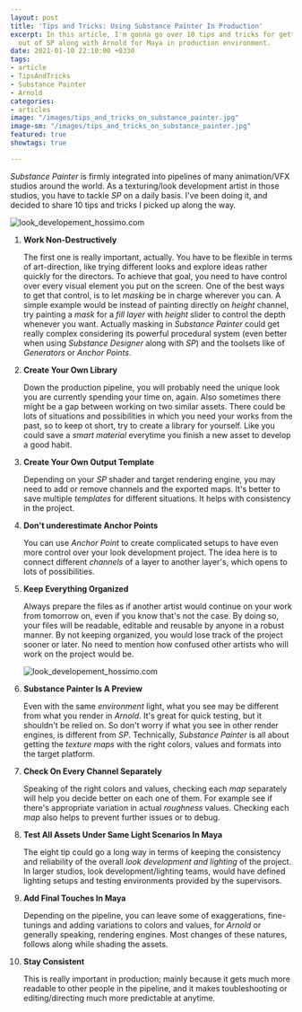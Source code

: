 ```yaml
---
layout: post
title: 'Tips and Tricks: Using Substance Painter In Production'
excerpt: In this article, I'm gonna go over 10 tips and tricks for getting the most
  out of SP along with Arnold for Maya in production environment.
date: 2021-01-10 22:10:00 +0330
tags:
- article
- TipsAndTricks
- Substance Painter
- Arnold
categories:
- articles
image: "/images/tips_and_tricks_on_substance_painter.jpg"
image-sm: "/images/tips_and_tricks_on_substance_painter.jpg"
featured: true
showtags: true

---
```

_Substance Painter_ is firmly integrated into pipelines of many animation/VFX studios around the world. As a texturing/look development artist in those studios, you have to tackle _SP_ on a daily basis. I've been doing it, and decided to share 10 tips and tricks I picked up along the way.

<img src="//images/look_development_01.jpg" alt="look_developement_hossimo.com" class="narrowResponsive">

 1. **Work Non-Destructively**

    The first one is really important, actually. You have to be flexible in terms of art-direction, like trying different looks and explore ideas rather quickly for the directors. To achieve that goal, you need to have control over every visual element you put on the screen. One of the best ways to get that control, is to let _masking_ be in charge wherever you can. A simple example would be instead of painting directly on _height_ channel, try painting a _mask_ for a _fill layer_ with _height_ slider to control the depth whenever you want. Actually masking in _Substance Painter_ could get really complex considering its powerful procedural system (even better when using _Substance Designer_ along with _SP_) and the toolsets like of _Generators_ or _Anchor Points_.
 2. **Create Your Own Library**

    Down the production pipeline, you will probably need the unique look you are currently spending your time on, again. Also sometimes there might be a gap between working on two similar assets. There could be lots of situations and possibilities in which you need your works from the past, so to keep ot short, try to create a library for yourself. Like you could save a _smart material_ everytime you finish a new asset to develop a good habit.
 3. **Create Your Own Output Template**

    Depending on your _SP_ shader and target rendering engine, you may need to add or remove channels and the exported maps. It's better to save multiple _templates_ for different situations. It helps with consistency in the project.
 4. **Don't underestimate Anchor Points**

    You can use _Anchor Point_ to create complicated setups to have even more control over your look development project. The idea here is to connect different _channels_ of a layer to another layer's, which opens to lots of possibilities.
 5. **Keep Everything Organized**

    Always prepare the files as if another artist would continue on your work from tomorrow on, even if you know that's not the case. By doing so, your files will be readable, editable and reusable by anyone in a robust manner. By not keeping organized, you would lose track of the project sooner or later. No need to mention how confused other artists who will work on the project would be.

    <img src="//images/look_development_01.jpg" alt="look_developement_hossimo.com" class="narrowResponsive">
 6. **Substance Painter Is A Preview**

    Even with the same _environment_ light, what you see may be different from what you render in _Arnold_. It's great for quick testing, but it shouldn't be relied on. So don't worry if what you see in other render engines, is different from _SP_. Technically, _Substance Painter_ is all about getting the _texture maps_ with the right colors, values and formats into the target platform.
 7. **Check On Every Channel Separately**

    Speaking of the right colors and values, checking each _map_ separately will help you decide better on each one of them. For example see if there's appropriate variation in actual _roughness_ values. Checking each _map_ also helps to prevent further issues or to debug.
 8. **Test All Assets Under Same Light Scenarios In Maya**

    The eight tip could go a long way in terms of keeping the consistency and reliability of the overall _look development and lighting_ of the project. In larger studios, look development/lighting teams, would have defined lighting setups and testing environments provided by the supervisors.
 9. **Add Final Touches In Maya**

    Depending on the pipeline, you can leave some of exaggerations, fine-tunings and adding variations to colors and values, for _Arnold_ or generally speaking, rendering engines. Most changes of these natures, follows along while shading the assets.
10. **Stay Consistent**

    This is really important in production; mainly because it gets much more readable to other people in the pipeline, and it makes toubleshooting or editing/directing much more predictable at anytime.